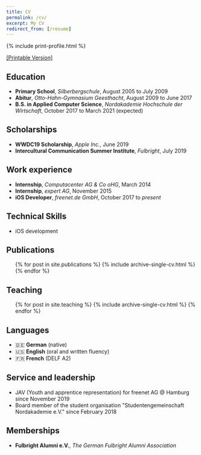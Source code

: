 ```yaml
---
title: CV
permalink: /cv/
excerpt: My CV
redirect_from: [/resume]
---
```

{% include print-profile.html %}

<a class="print-hidden" href="#" onclick="window.print();">[Printable Version]</a>

Education
--------
* **Primary School**, _Silberbergschule_, August 2005 to July 2009
* **Abitur**, _Otto-Hahn-Gymnasium Geesthacht_, August 2009 to June 2017
* **B.S. in Applied Computer Science**, _Nordakademie Hochschule der Wirtschaft_, October 2017 to March 2021 (expected)

Scholarships
--------
* **WWDC19 Scholarship**, _Apple Inc._, June 2019
* **Intercultural Communication Summer Institute**, _Fulbright_, July 2019

Work experience
--------
* **Internship**, _Computacenter AG & Co oHG_, March 2014
* **Internship**, _expert AG_, November 2015
* **iOS Developer**, _freenet.de GmbH_, October 2017 to _present_

Technical Skills
--------
* iOS development

Publications
--------
  <ul>{% for post in site.publications %}
    {% include archive-single-cv.html %}
  {% endfor %}</ul>

Teaching
--------
  <ul>{% for post in site.teaching %}
    {% include archive-single-cv.html %}
  {% endfor %}</ul>

Languages
--------
* :de: **German** (native)
* :us: **English** (oral and written fluency)
* :fr: **French** (DELF A2)

Service and leadership
--------
* JAV (Youth and apprentice representation) for freenet AG @ Hamburg since November 2019
* Board member of the student organisation "Studentengemeinschaft Nordakademie e.V." since February 2018

Memberships
--------
* **Fulbright Alumni e.V.**, *The German Fulbright Alumni Association*
